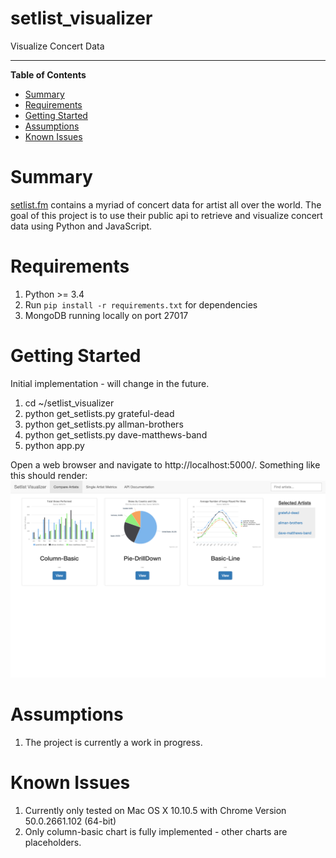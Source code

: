 # setlist_visualizer
Visualize Concert Data

----------------------------------------------------------------------------------------------

**Table of Contents**

- [Summary](#summary)
- [Requirements](#requirements)
- [Getting Started](#getting-started)
- [Assumptions](#assumptions)
- [Known Issues](#known-issues)


# Summary
[setlist.fm](http://www.setlist.fm) contains a myriad of concert data for artist all over the world.
The goal of this project is to use their public api to retrieve and visualize concert data using Python and JavaScript.

# Requirements
1. Python >= 3.4
2. Run `pip install -r requirements.txt` for dependencies
3. MongoDB running locally on port 27017

# Getting Started
Initial implementation - will change in the future.

1. cd ~/setlist_visualizer
2. python get_setlists.py grateful-dead
3. python get_setlists.py allman-brothers
4. python get_setlists.py dave-matthews-band
5. python app.py

Open a web browser and navigate to http://localhost:5000/.
Something like this should render:
![alt text](screenshots/index.png "setlist_visualizer index")


# Assumptions
1. The project is currently a work in progress.

# Known Issues
1. Currently only tested on Mac OS X 10.10.5 with Chrome Version 50.0.2661.102 (64-bit)
2. Only column-basic chart is fully implemented - other charts are placeholders.
